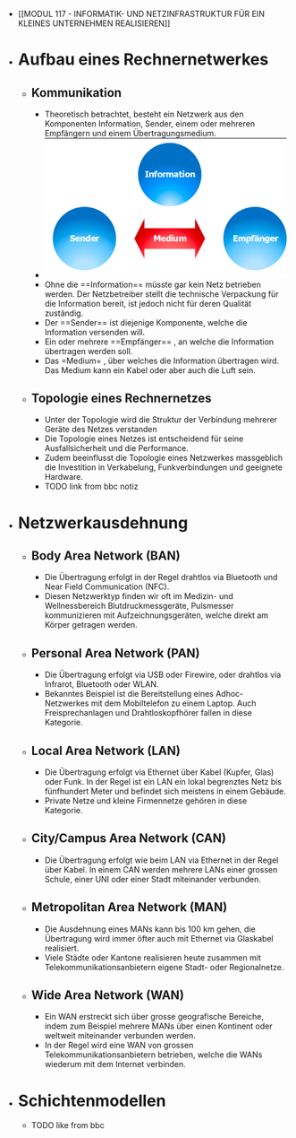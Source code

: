 - [[MODUL 117 - INFORMATIK- UND NETZINFRASTRUKTUR FÜR EIN KLEINES UNTERNEHMEN REALISIEREN]]
- # Aufbau eines Rechnernetwerkes
	- ## Kommunikation
		- Theoretisch betrachtet, besteht ein Netzwerk aus den Komponenten Information, Sender, einem oder mehreren Empfängern und einem Übertragungsmedium.
		- ![image.png](../assets/image_1673798099446_0.png)
		- Ohne die ==Information== müsste gar kein Netz betrieben werden. Der Netzbetreiber stellt die technische Verpackung für die Information bereit,
		  ist jedoch nicht für deren Qualität zuständig.
		- Der ==Sender== ist diejenige Komponente, welche die Information versenden will.
		- Ein oder mehrere ==Empfänger== , an welche die Information übertragen werden soll.
		- Das =Medium= , über welches die Information übertragen wird. Das Medium kann ein Kabel oder aber auch die Luft sein.
	- ## Topologie eines Rechnernetzes
		- Unter der Topologie wird die Struktur der Verbindung mehrerer Geräte des Netzes verstanden
		- Die Topologie eines Netzes ist entscheidend für seine Ausfallsicherheit und die Performance.
		- Zudem beeinflusst die Topologie eines Netzwerkes massgeblich die Investition in
		  Verkabelung, Funkverbindungen und geeignete Hardware.
		- TODO link from bbc notiz
- # Netzwerkausdehnung
	- ## Body Area Network (BAN)
		- Die Übertragung erfolgt in der Regel drahtlos via Bluetooth und Near Field Communication (NFC).
		- Diesen Netzwerktyp finden wir oft im Medizin- und Wellnessbereich Blutdruckmessgeräte, Pulsmesser kommunizieren mit Aufzeichnungsgeräten, welche direkt am Körper getragen werden.
	- ## Personal Area Network (PAN)
		- Die Übertragung erfolgt via USB oder Firewire, oder drahtlos via Infrarot, Bluetooth oder WLAN.
		- Bekanntes Beispiel ist die Bereitstellung eines Adhoc-Netzwerkes mit dem Mobiltelefon zu einem Laptop. Auch Freisprechanlagen und Drahtloskopfhörer fallen in diese Kategorie.
	- ## Local Area Network (LAN)
		- Die Übertragung erfolgt via Ethernet über Kabel (Kupfer, Glas) oder Funk. In der Regel ist ein LAN ein lokal begrenztes Netz bis fünfhundert Meter und befindet sich meistens in einem Gebäude.
		- Private Netze und kleine Firmennetze gehören in diese Kategorie.
	- ## City/Campus Area Network (CAN)
		- Die Übertragung erfolgt wie beim LAN via Ethernet in der Regel über Kabel. In einem CAN werden mehrere LANs einer grossen Schule, einer UNI oder einer Stadt miteinander verbunden.
	- ## Metropolitan Area Network (MAN)
		- Die Ausdehnung eines MANs kann bis 100 km gehen, die Übertragung wird immer öfter auch mit Ethernet via Glaskabel realisiert.
		- Viele Städte oder Kantone realisieren heute zusammen mit
		  Telekommunikationsanbietern eigene Stadt- oder Regionalnetze.
	- ## Wide Area Network (WAN)
		- Ein WAN erstreckt sich über grosse geografische Bereiche, indem zum Beispiel mehrere MANs über einen Kontinent oder weltweit miteinander verbunden werden.
		- In der Regel wird eine WAN von grossen Telekommunikationsanbietern betrieben, welche die WANs wiederum mit dem Internet verbinden.
- # Schichtenmodellen
	- TODO like from bbc